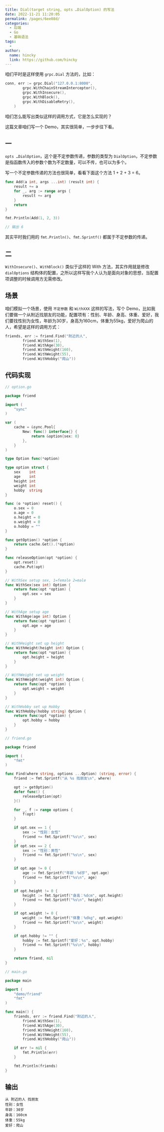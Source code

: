 ```yaml
---
title: Dial(target string, opts …DialOption) 的写法
date: 2022-11-21 11:20:05
permalink: /pages/6ee08d/
categories:
  - 后端
  - Go
  - 基础语法
tags:
  - 
author: 
  name: hincky
  link: https://github.com/hincky
---
```

咱们平时是这样使用 `grpc.Dial` 方法的，比如：

```go
conn, err := grpc.Dial("127.0.0.1:8000",
		grpc.WithChainStreamInterceptor(),
		grpc.WithInsecure(),
		grpc.WithBlock(),
		grpc.WithDisableRetry(),
	)
```

咱们怎么能写出类似这样的调用方式，它是怎么实现的？

这篇文章咱们写一个 Demo，其实很简单，一步步往下看。

## 一

`opts …DialOption`，这个是不定参数传递，参数的类型为 `DialOption`，不定参数是指函数传入的参数个数为不定数量，可以不传，也可以为多个。

写一个不定参数传递的方法也很简单，看看下面这个方法 1 + 2 + 3 = 6。

```go
func Add(a int, args ...int) (result int) {
	result += a
	for _, arg := range args {
		result += arg
	}
	return
}

fmt.Println(Add(1, 2, 3))

// 输出 6
```

其实平时我们用的 `fmt.Println()`、`fmt.Sprintf()` 都属于不定参数的传递。

## 二

`WithInsecure()`、`WithBlock()` 类似于这样的 With 方法，其实作用就是修改 `dialOptions` 结构体的配置，之所以这样写我个人认为是面向对象的思想，当配置项调整的时候调用方无需修改。

## 场景

咱们模拟一个场景，使用 `不定参数` 和 `WithXXX` 这样的写法，写个 Demo，比如我们要做一个从附近找朋友的功能，配置项有：性别、年龄、身高、体重、爱好，我们要找性别为女性，年龄为30岁，身高为160cm，体重为55kg，爱好为爬山的人，希望是这样的调用方式：

```go
friends, err := friend.Find("附近的人",
		friend.WithSex(1),
		friend.WithAge(30),
		friend.WithHeight(160),
		friend.WithWeight(55),
		friend.WithHobby("爬山"))
```

## 代码实现

```go
// option.go

package friend

import (
	"sync"
)

var (
	cache = &sync.Pool{
		New: func() interface{} {
			return &option{sex: 0}
		},
	}
)

type Option func(*option)

type option struct {
	sex    int
	age    int
	height int
	weight int
	hobby  string
}

func (o *option) reset() {
	o.sex = 0
	o.age = 0
	o.height = 0
	o.weight = 0
	o.hobby = ""
}

func getOption() *option {
	return cache.Get().(*option)
}

func releaseOption(opt *option) {
	opt.reset()
	cache.Put(opt)
}

// WithSex setup sex, 1=female 2=male
func WithSex(sex int) Option {
	return func(opt *option) {
		opt.sex = sex
	}
}

// WithAge setup age
func WithAge(age int) Option {
	return func(opt *option) {
		opt.age = age
	}
}

// WithHeight set up height
func WithHeight(height int) Option {
	return func(opt *option) {
		opt.height = height
	}
}

// WithWeight set up weight
func WithWeight(weight int) Option {
	return func(opt *option) {
		opt.weight = weight
	}
}

// WithHobby set up Hobby
func WithHobby(hobby string) Option {
	return func(opt *option) {
		opt.hobby = hobby
	}
}

```

```go
// friend.go

package friend

import (
	"fmt"
)

func Find(where string, options ...Option) (string, error) {
	friend := fmt.Sprintf("从 %s 找朋友\n", where)

	opt := getOption()
	defer func() {
		releaseOption(opt)
	}()

	for _, f := range options {
		f(opt)
	}

	if opt.sex == 1 {
		sex := "性别：女性"
		friend += fmt.Sprintf("%s\n", sex)
	}
	if opt.sex == 2 {
		sex := "性别：男性"
		friend += fmt.Sprintf("%s\n", sex)
	}

	if opt.age != 0 {
		age := fmt.Sprintf("年龄：%d岁", opt.age)
		friend += fmt.Sprintf("%s\n", age)
	}

	if opt.height != 0 {
		height := fmt.Sprintf("身高：%dcm", opt.height)
		friend += fmt.Sprintf("%s\n", height)
	}

	if opt.weight != 0 {
		weight := fmt.Sprintf("体重：%dkg", opt.weight)
		friend += fmt.Sprintf("%s\n", weight)
	}

	if opt.hobby != "" {
		hobby := fmt.Sprintf("爱好：%s", opt.hobby)
		friend += fmt.Sprintf("%s\n", hobby)
	}

	return friend, nil
}

```

```go
// main.go

package main

import (
	"demo/friend"
	"fmt"
)

func main() {
	friends, err := friend.Find("附近的人",
		friend.WithSex(1),
		friend.WithAge(30),
		friend.WithHeight(160),
		friend.WithWeight(55),
		friend.WithHobby("爬山"))

	if err != nil {
		fmt.Println(err)
	}

	fmt.Println(friends)
}

```

## 输出

```
从 附近的人 找朋友
性别：女性
年龄：30岁
身高：160cm
体重：55kg
爱好：爬山
```
